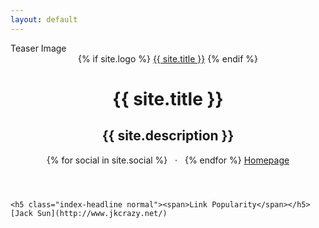 ```yaml
---
layout: default
---
```


<div class="teaserimage">
    <div class="teaserimage-image" {% if site.cover %}style="background-image: url({{ site.cover }})"{% endif %}>
        Teaser Image
    </div>
</div>

<header class="blog-header">
    {% if site.logo %}
      <a class="blog-logo" href="{{site.url}}" style="background-image: url('{{ site.logo }}')">{{ site.title }}</a>
    {% endif %}
    <h1 class="blog-title">{{ site.title }}</h1>
    <h2 class="blog-description">{{ site.description }}</h2>
    <div class="custom-links">
      {% for social in site.social %}
        <a class="icon-{{ social.icon }}" href="{{ social.url }}">
          <i class="fa fa-{{ social.icon }}"></i>
        </a>
        &nbsp;&nbsp;·&nbsp;&nbsp;
      {% endfor %}
      <a href="/about/">Homepage</a>
    </div>
</header>

<script>
    (function ($) {
        "use strict";

        $(document).ready(function(){

            var $window = $(window),
                $image = $('.teaserimage-image');
            $window.on('scroll', function() {
                var top = $window.scrollTop();

                if (top < 0 || top > 1500) { return; }
                $image
                    .css('transform', 'translate3d(0px, '+top/3+'px, 0px)')
                    .css('opacity', 1-Math.max(top/700, 0));
            });
            $window.trigger('scroll');

        });

    }(jQuery));
</script>

<main class="content" role="main">

    <h5 class="index-headline normal"><span>Link Popularity</span></h5>
  	[Jack Sun](http://www.jkcrazy.net/) 
<!--    <div itemscope itemtype="http://schema.org/ItemList">
	<dl>
	<dd>
	<section id="links">
	<ul class="list2">
	<li itemprop="itemListElement"><a href=""></a></li>
	<li itemprop="itemListElement"><a href="www.jkcrazy.net">Jack Sun</a></li>
	<li itemprop="itemListElement"><a href="xiao-jia.com">Xiao Jia</a></li>
	<li itemprop="itemListElement"><a href="http://adapt.seiee.sjtu.edu.cn/~kangqi/">Kangqi Luo</a></li>
	<li itemprop="itemListElement"></li>
	<li itemprop="itemListElement"></li>
	<li itemprop="itemListElement"></li>
	</ul>
        </section>
	</dd>
	</dl>
    </div>
-->
</main>
